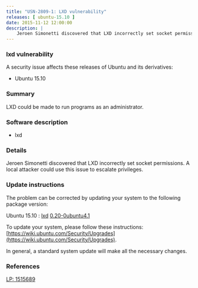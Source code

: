 ```yaml
---
title: "USN-2809-1: LXD vulnerability"
releases: [ ubuntu-15.10 ]
date: 2015-11-12 12:00:00
description: |
    Jeroen Simonetti discovered that LXD incorrectly set socket permissions. A local attacker could use this issue to escalate privileges. 
--- 
```

 
### lxd vulnerability

A security issue affects these releases of Ubuntu and its derivatives:

* Ubuntu 15.10

### Summary

LXD could be made to run programs as an administrator. 

### Software description

* lxd 

### Details

Jeroen Simonetti discovered that LXD incorrectly set socket permissions. A local attacker could use this issue to escalate privileges. 

### Update instructions

The problem can be corrected by updating your system to the following package version:

Ubuntu 15.10
 : [lxd](https://launchpad.net/ubuntu/+source/lxd) <span> [0.20-0ubuntu4.1](https://launchpad.net/ubuntu/+source/lxd/0.20-0ubuntu4.1) </span> 

To update your system, please follow these instructions: [https://wiki.ubuntu.com/Security/Upgrades](https://wiki.ubuntu.com/Security/Upgrades).

In general, a standard system update will make all the necessary changes. 

### References

 [LP: 1515689](https://launchpad.net/bugs/1515689)
 
